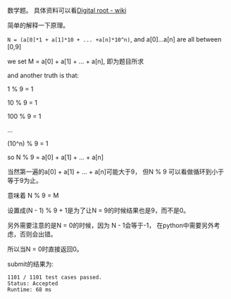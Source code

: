 数学题。
具体资料可以看[Digital root - wiki](https://en.wikipedia.org/wiki/Digital_root)

简单的解释一下原理。

`N = (a[0]*1 + a[1]*10 + ... +a[n]*10^n)`, and a[0]...a[n] are all between [0,9]

we set M = a[0] + a[1] + ... + a[n], 即为题目所求

and another truth is that:

1 % 9 = 1

10 % 9 = 1

100 % 9 = 1

...

(10^n) % 9 = 1

so N % 9 = a[0] + a[1] + ... + a[n]

当然第一遍的a[0] + a[1] + ... + a[n]可能大于9，
但N % 9 可以看做循环到小于等于9为止。

意味着 N % 9 = M

设置成(N - 1) % 9 + 1是为了让N = 9的时候结果也是9，而不是0。

另外需要注意的是N = 0的时候，因为 N - 1会等于-1，
在python中需要另外考虑，否则会出错。

所以当N = 0时直接返回0。

submit的结果为:
```
1101 / 1101 test cases passed.
Status: Accepted
Runtime: 68 ms
```
